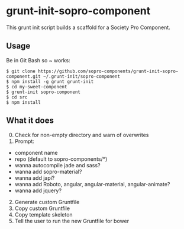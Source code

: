 grunt-init-sopro-component
===========

This grunt init script builds a scaffold for a Society Pro Component.

Usage
-----
Be in Git Bash so ~ works:

    $ git clone https://github.com/sopro-components/grunt-init-sopro-component.git ~/.grunt-init/sopro-component
    $ npm install -g grunt grunt-init
    $ cd my-sweet-component
    $ grunt-init sopro-component
    $ cd src
    $ npm install
    
What it does
------------

0. Check for non-empty directory and warn of overwrites
1. Prompt:
  * component name
  * repo (default to sopro-components/*)
  * wanna autocompile jade and sass?
  * wanna add sopro-material?
  * wanna add japi?
  * wanna add Roboto, angular, angular-material, angular-animate?
  * wanna add jquery?
2. Generate custom Gruntfile
3. Copy custom Gruntfile
4. Copy template skeleton
5. Tell the user to run the new Gruntfile for bower